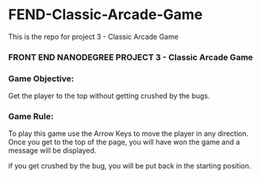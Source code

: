 # FEND-Classic-Arcade-Game
This is the repo for project 3 - Classic Arcade Game
### FRONT END NANODEGREE PROJECT 3 - Classic Arcade Game

### Game Objective: 
Get the player to the top without getting crushed by the bugs.

### Game Rule: 
To play this game use the Arrow Keys to move the player in any direction.
Once you get to the top of the page, you will have won the game and a message will be displayed.

if you get crushed by the bug, you will be put back in the starting position.

